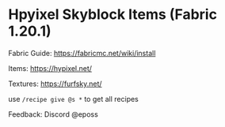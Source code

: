 # Hpyixel Skyblock Items (Fabric 1.20.1)

Fabric Guide: https://fabricmc.net/wiki/install

Items: https://hypixel.net/

Textures: https://furfsky.net/

use `/recipe give @s *` to get all recipes

Feedback: Discord @eposs
